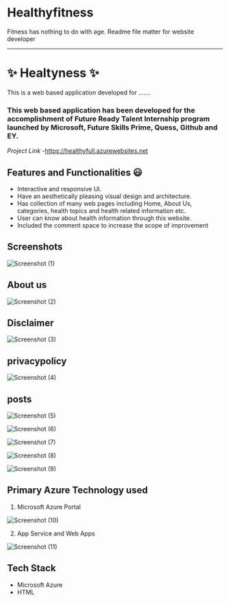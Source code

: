 # Healthyfitness
Fitness has nothing to do with age.
Readme file matter for website developer
--------------------       ------------------
# ✨ Healtyness ✨

This is a web based application developed for .......

### This web based application has been developed for the accomplishment of Future Ready Talent Internship program launched by Microsoft, Future Skills Prime, Quess, Github and EY.


*Project Link* -https://healthyfull.azurewebsites.net

## Features and Functionalities 😃

- Interactive and responsive UI.
- Have an aesthetically pleasing visual design and architecture.
- Has collection of many web pages including Home, About Us, categories, health topics and health related information etc.
- User can know about health information through this website.
- Included the comment space to increase the scope of improvement 

## Screenshots
![Screenshot (1)](https://user-images.githubusercontent.com/118796791/204454482-adfff767-e888-46b8-a8ce-7f5826b7237f.png)

## About us
![Screenshot (2)](https://user-images.githubusercontent.com/118796791/204454570-921e35cf-42eb-4068-bbb6-864618ca5553.png)
## Disclaimer


![Screenshot (3)](https://user-images.githubusercontent.com/118796791/204455394-13ab9743-72bb-48a2-afdb-cf67eeab3e1b.png)

## privacypolicy


![Screenshot (4)](https://user-images.githubusercontent.com/118796791/204455532-8d72eabe-8c74-48f1-a490-e2c35d4da2a5.png)


## posts




![Screenshot (5)](https://user-images.githubusercontent.com/118796791/204455638-1040099f-ad5f-432b-a61f-0f63f5b2ccfa.png)



![Screenshot (6)](https://user-images.githubusercontent.com/118796791/204455675-cdf9617e-33eb-45e0-9fe7-6ffc6cca9d1e.png)



![Screenshot (7)](https://user-images.githubusercontent.com/118796791/204455696-ba9494aa-2399-41f6-9cc7-b9dcea0ddb77.png)



![Screenshot (8)](https://user-images.githubusercontent.com/118796791/204455738-a76df12e-437c-4199-ac87-1d42d39d9b13.png)

![Screenshot (9)](https://user-images.githubusercontent.com/118796791/204455797-5c39dd08-c1db-4bf2-b30a-9df836c349ab.png)

## Primary Azure Technology used
1. Microsoft Azure Portal

![Screenshot (10)](https://user-images.githubusercontent.com/118796791/204456013-0d01f163-aed5-4d13-9380-e8dc430b7697.png)



2. App Service and Web Apps



![Screenshot (11)](https://user-images.githubusercontent.com/118796791/204456258-12697928-1f16-44de-a7b9-6f4f5220ee9e.png)


## Tech Stack
- Microsoft Azure
- HTML
